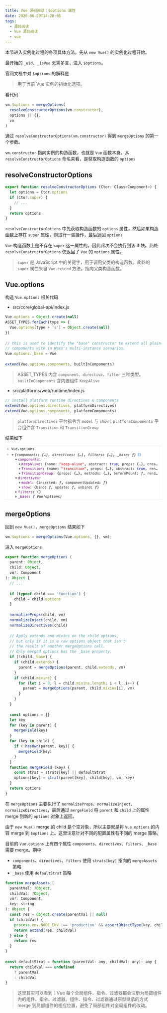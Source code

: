 ```yaml
---
title: Vue 源码阅读：$options 属性
date: 2020-06-29T14:28:05
tags:
  - 源码阅读
  - Vue 源码阅读
  - vue
---
```


本节进入实例化过程的各项具体方法，先从 `new Vue()` 的实例化过程开始。

最开始的 `_uid`、`_isVue` 无需多言，进入 `$options`。

官网文档中对 `$options` 的解释是

> 用于当前 Vue 实例的初始化选项。

看代码

```js
vm.$options = mergeOptions(
  resolveConstructorOptions(vm.constructor),
  options || {},
  vm
)
```

通过 `resolveConstructorOptions(vm.constructor)` 得到 `mergeOptions` 的第一个参数。

`vm.constructor` 指向实例的构造函数，也就是 `Vue` 函数本身。从 `resolveConstructorOptions` 命名来看，是获取构造函数的 `options`

## resolveConstructorOptions

```js
export function resolveConstructorOptions (Ctor: Class<Component>) {
  let options = Ctor.options
  if (Ctor.super) {
    // ...
  }
  return options
}
```

`resolveConstructorOptions` 中先获取构造函数的 `options` 属性，然后如果构造函数上存在 `super` 属性，则进行一些操作，最后返回 `options`

`Vue` 构造函数上是不存在 `super` 这一属性的，因此此次不会执行到该 if 块。此处 `resolveConstructorOptions` 仅返回了 `Vue` 的 `options` 属性。

> `super` 是 JavaScript 中的关键字，用于调用父类的构造函数。此处的 `super` 属性来自 `Vue.extend` 方法，指向父类构造函数。

## Vue.options

构造 `Vue.options` 相关代码

- src/core/global-api/index.js

```js
Vue.options = Object.create(null)
ASSET_TYPES.forEach(type => {
  Vue.options[type + 's'] = Object.create(null)
})

// this is used to identify the "base" constructor to extend all plain-object
// components with in Weex's multi-instance scenarios.
Vue.options._base = Vue

extend(Vue.options.components, builtInComponents)
```

> ASSET_TYPES 内含 `component`、`directive`、`filter` 三种类型。`builtInComponents` 含内置组件 `KeepAlive`

- src/platforms/web/runtime/index.js
```js
// install platform runtime directives & components
extend(Vue.options.directives, platformDirectives)
extend(Vue.options.components, platformComponents)
```

> `platformDirectives` 平台指令含 `model` 与 `show`；`platformComponents` 平台组件含 `Transition` 和 `TransitionGroup`

结果如下

![](./images/00040.png)

## mergeOptions

回到 `new Vue()`，`mergeOptions` 结果如下

```js
vm.$options = mergeOptions(Vue.options, {}, vm);
```

进入 `mergeOptions`

```js
export function mergeOptions (
  parent: Object,
  child: Object,
  vm?: Component
): Object {
  // ...

  if (typeof child === 'function') {
    child = child.options
  }

  normalizeProps(child, vm)
  normalizeInject(child, vm)
  normalizeDirectives(child)

  // Apply extends and mixins on the child options,
  // but only if it is a raw options object that isn't
  // the result of another mergeOptions call.
  // Only merged options has the _base property.
  if (!child._base) {
    if (child.extends) {
      parent = mergeOptions(parent, child.extends, vm)
    }
    if (child.mixins) {
      for (let i = 0, l = child.mixins.length; i < l; i++) {
        parent = mergeOptions(parent, child.mixins[i], vm)
      }
    }
  }

  const options = {}
  let key
  for (key in parent) {
    mergeField(key)
  }
  for (key in child) {
    if (!hasOwn(parent, key)) {
      mergeField(key)
    }
  }
  function mergeField (key) {
    const strat = strats[key] || defaultStrat
    options[key] = strat(parent[key], child[key], vm, key)
  }
  return options
}
```

在 `mergeOptions` 主要执行了 `normalizeProps`、`normalizeInject`、`normalizeDirectives`，最后通过 `mergeField` 将 `parent` 和 `child` 上的属性 merge 到新的 `options` 对象上返回。

由于 `new Vue()` merge 的 child 是个空对象，所以主要就是将 `Vue.options` 的内容 merge 到 `$options` 上。这里注意针对不同的配置属性有不同的 merge 策略。

目前的 `Vue.options` 上有四个属性 `components`、`directives`、`filters`、`_base` 需要 merge。期中:

- `components`、`directives`、`filters` 使用 `strats[key]` 指向的 `mergeAssets` 策略
- `_base` 使用 `defaultStrat` 策略

```js
function mergeAssets (
  parentVal: ?Object,
  childVal: ?Object,
  vm?: Component,
  key: string
): Object {
  const res = Object.create(parentVal || null)
  if (childVal) {
    process.env.NODE_ENV !== 'production' && assertObjectType(key, childVal, vm)
    return extend(res, childVal)
  } else {
    return res
  }
}

const defaultStrat = function (parentVal: any, childVal: any): any {
  return childVal === undefined
    ? parentVal
    : childVal
}
```

> 这里其实可以看到：Vue 每个全局组件、指令、过滤器都会注册为局部组件内的组件、指令、过滤器。组件、指令、过滤器通过原型继承的方式 merge 到局部组件的相应位置，避免了局部组件对全局组件的改动。